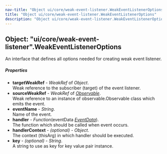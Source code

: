 ```yaml
---
nav-title: "Object ui/core/weak-event-listener.WeakEventListenerOptions"
title: "Object ui/core/weak-event-listener.WeakEventListenerOptions"
description: "Object ui/core/weak-event-listener.WeakEventListenerOptions"
---
```

## Object: "ui/core/weak-event-listener".WeakEventListenerOptions  
An interface that defines all options needed for creating weak event listener.

##### Properties
 - **targetWeakRef** - _WeakRef_ of _Object_.    
  Weak reference to the subscriber (target) of the event listener.
 - **sourceWeakRef** - _WeakRef_ of [_Observable_](../../../data/observable/Observable.md).    
  Weak reference to an instance of observable.Observable class which emits the event.
 - **eventName** - _String_.    
  Name of the event.
 - **handler** - _Function_(eventData [_EventData_](../../../data/observable/EventData.md)).    
  The function which should be called when event occurs.
 - **handlerContext** - _(optional)_ - _Object_.    
  The context (thisArg) in which handler should be executed.
 - **key** - _(optional)_ - _String_.    
  A string to use as key for key value pair instance.